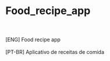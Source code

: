 # Food_recipe_app
<br>
<br>
[ENG] Food recipe app
<br>
<br>
[PT-BR] Aplicativo de receitas de comida
